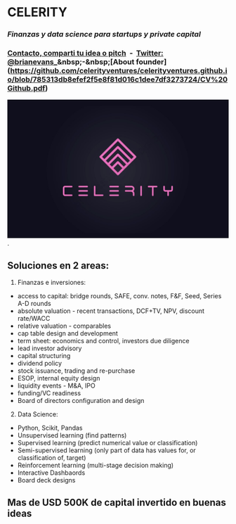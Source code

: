 # CELERITY
### ***Finanzas y data science para startups y private capital***

### [Contacto, comparti tu idea o pitch](mailto:b.evans@skyhighfund.com) &nbsp;-&nbsp;  [Twitter: @brianevans_](https://twitter.com/brianevans_)&nbsp;-&nbsp;[About founder](https://github.com/celerityventures/celerityventures.github.io/blob/785313db8efef2f5e8f81d016c1dee7df3273724/CV%20Github.pdf)

![image](celeritylogo.jpg).

## Soluciones en 2 areas:

1. Finanzas e inversiones:
- access to capital: bridge rounds, SAFE, conv. notes, F&F, Seed, Series A-D rounds
- absolute valuation - recent transactions, DCF+TV, NPV, discount rate/WACC
- relative valuation - comparables
- cap table design and development
- term sheet: economics and control, investors due diligence
- lead investor advisory
- capital structuring
- dividend policy
- stock issuance, trading and re-purchase
- ESOP, internal equity design
- liquidity events - M&A, IPO
- funding/VC readiness 
- Board of directors configuration and design

2. Data Science:
- Python, Scikit, Pandas
- Unsupervised learning (find patterns)
- Supervised learning (predict numerical value or classification)
- Semi-supervised learning (only part of data has values for, or classification of, target)
- Reinforcement learning (multi-stage decision making)
- Interactive Dashbaords 
- Board deck designs

## Mas de USD 500K de capital invertido en buenas ideas 
